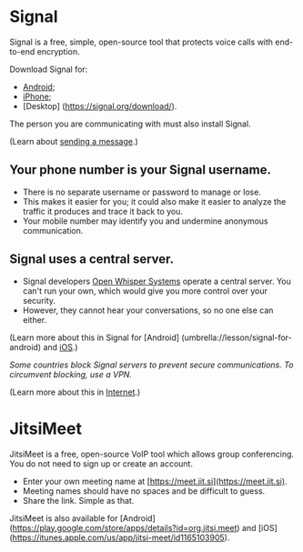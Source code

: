 [Title]: # (Secure calls)
[Order]: # (2)

# Signal

Signal is a free, simple, open-source tool that protects voice calls with end-to-end encryption. 

Download Signal for: 

*	[Android](https://play.google.com/store/apps/details?id=org.thoughtcrime.securesms); 
*	[iPhone](https://itunes.apple.com/ie/app/signal-private-messenger/id874139669); 
*	[Desktop] (https://signal.org/download/). 

The person you are communicating with must also install Signal.

(Learn about [sending a message](umbrella://lesson/sending-a-message).)

## Your phone number is your Signal username. 

*	There is no separate username or password to manage or lose. 
*	This makes it easier for you; it could also make it easier to analyze the traffic it produces and trace it back to you. 
*	Your mobile number may identify you and undermine anonymous communication. 

## Signal uses a central server. 

*	Signal developers [Open Whisper Systems](https://signal.org/about/) operate a central server. You can't run your own, which would give you more control over your security. 
*	However, they cannot hear your conversations, so no one else can either. 

(Learn more about this in Signal for [Android] (umbrella://lesson/signal-for-android) and [iOS](umbrella://lesson/signal-for-ios).)

*Some countries block Signal servers to prevent secure communications. To circumvent blocking, use a VPN.*

(Learn more about this in [Internet](umbrella://lesson/the-internet/0).)

# JitsiMeet

JitsiMeet is a free, open-source VoIP tool which allows group conferencing. You do not need to sign up or create an account. 

* 	Enter your own meeting name at [https://meet.jit.si](https://meet.jit.si). 
* 	Meeting names should have no spaces and be difficult to guess. 
*	Share the link. Simple as that.

JitsiMeet is also available for [Android] (https://play.google.com/store/apps/details?id=org.jitsi.meet) and [iOS] (https://itunes.apple.com/us/app/jitsi-meet/id1165103905).
